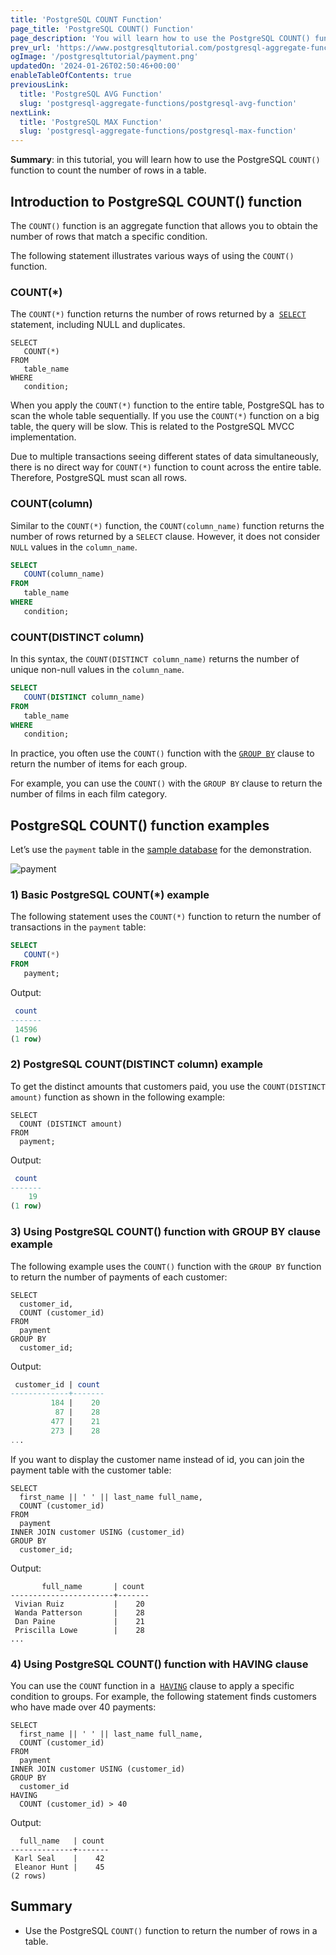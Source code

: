 ```yaml
---
title: 'PostgreSQL COUNT Function'
page_title: 'PostgreSQL COUNT() Function'
page_description: 'You will learn how to use the PostgreSQL COUNT() function to get the number of rows that satisfy a specific condition.'
prev_url: 'https://www.postgresqltutorial.com/postgresql-aggregate-functions/postgresql-count-function/'
ogImage: '/postgresqltutorial/payment.png'
updatedOn: '2024-01-26T02:50:46+00:00'
enableTableOfContents: true
previousLink:
  title: 'PostgreSQL AVG Function'
  slug: 'postgresql-aggregate-functions/postgresql-avg-function'
nextLink:
  title: 'PostgreSQL MAX Function'
  slug: 'postgresql-aggregate-functions/postgresql-max-function'
---
```


**Summary**: in this tutorial, you will learn how to use the PostgreSQL `COUNT()` function to count the number of rows in a table.

## Introduction to PostgreSQL COUNT() function

The `COUNT()` function is an aggregate function that allows you to obtain the number of rows that match a specific condition.

The following statement illustrates various ways of using the `COUNT()` function.

### COUNT(\*)

The `COUNT(*)` function returns the number of rows returned by a  [`SELECT`](../postgresql-tutorial/postgresql-select) statement, including NULL and duplicates.

```sqlsql
SELECT
   COUNT(*)
FROM
   table_name
WHERE
   condition;
```

When you apply the `COUNT(*)` function to the entire table, PostgreSQL has to scan the whole table sequentially. If you use the `COUNT(*)` function on a big table, the query will be slow. This is related to the PostgreSQL MVCC implementation.

Due to multiple transactions seeing different states of data simultaneously, there is no direct way for `COUNT(*)` function to count across the entire table. Therefore, PostgreSQL must scan all rows.

### COUNT(column)

Similar to the `COUNT(*)` function, the `COUNT(column_name)` function returns the number of rows returned by a `SELECT` clause. However, it does not consider `NULL` values in the `column_name`.

```sql
SELECT
   COUNT(column_name)
FROM
   table_name
WHERE
   condition;
```

### COUNT(DISTINCT column)

In this syntax, the `COUNT(DISTINCT column_name)` returns the number of unique non\-null values in the `column_name`.

```sql
SELECT
   COUNT(DISTINCT column_name)
FROM
   table_name
WHERE
   condition;
```

In practice, you often use the `COUNT()` function with the [`GROUP BY`](../postgresql-tutorial/postgresql-group-by) clause to return the number of items for each group.

For example, you can use the `COUNT()` with the `GROUP BY` clause to return the number of films in each film category.

## PostgreSQL COUNT() function examples

Let’s use the `payment` table in the [sample database](../postgresql-getting-started/postgresql-sample-database) for the demonstration.

![payment](/postgresqltutorial/payment.png)

### 1\) Basic PostgreSQL COUNT(\*) example

The following statement uses the `COUNT(*)` function to return the number of transactions in the `payment` table:

```sql
SELECT
   COUNT(*)
FROM
   payment;
```

Output:

```sql
 count
-------
 14596
(1 row)
```

### 2\) PostgreSQL COUNT(DISTINCT column) example

To get the distinct amounts that customers paid, you use the `COUNT(DISTINCT amount)` function as shown in the following example:

```
SELECT
  COUNT (DISTINCT amount)
FROM
  payment;
```

Output:

```sql
 count
-------
    19
(1 row)
```

### 3\) Using PostgreSQL COUNT() function with GROUP BY clause example

The following example uses the `COUNT()` function with the `GROUP BY` function to return the number of payments of each customer:

```
SELECT
  customer_id,
  COUNT (customer_id)
FROM
  payment
GROUP BY
  customer_id;
```

Output:

```sql
 customer_id | count
-------------+-------
         184 |    20
          87 |    28
         477 |    21
         273 |    28
...
```

If you want to display the customer name instead of id, you can join the payment table with the customer table:

```
SELECT
  first_name || ' ' || last_name full_name,
  COUNT (customer_id)
FROM
  payment
INNER JOIN customer USING (customer_id)
GROUP BY
  customer_id;
```

Output:

```
       full_name       | count
-----------------------+-------
 Vivian Ruiz           |    20
 Wanda Patterson       |    28
 Dan Paine             |    21
 Priscilla Lowe        |    28
...
```

### 4\) Using PostgreSQL COUNT() function with HAVING clause

You can use the `COUNT` function in a  [`HAVING`](../postgresql-tutorial/postgresql-having) clause to apply a specific condition to groups. For example, the following statement finds customers who have made over 40 payments:

```
SELECT
  first_name || ' ' || last_name full_name,
  COUNT (customer_id)
FROM
  payment
INNER JOIN customer USING (customer_id)
GROUP BY
  customer_id
HAVING
  COUNT (customer_id) > 40
```

Output:

```
  full_name   | count
--------------+-------
 Karl Seal    |    42
 Eleanor Hunt |    45
(2 rows)
```

## Summary

- Use the PostgreSQL `COUNT()` function to return the number of rows in a table.
